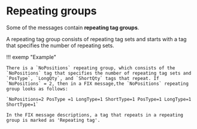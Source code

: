 # Repeating groups


Some  of the messages contain **repeating tag groups**.

A repeating tag group consists of repeating tag sets and starts with a tag that specifies the number of repeating sets. 

!!! exemp "Example"

    There is a `NoPositions` repeating group, which consists of the `NoPositions` tag that specifies the number of repeating tag sets and `PosType`, `LongQty`, and `ShortQty` tags that repeat. If `NoPositions` = 2, then in a FIX message,the `NoPositions` repeating group looks as follows:

    `NoPositions=2 PosType =1 LongType=1 ShortType=1 PosType=1 LongType=1 ShortType=1`
 
    In the FIX message descriptions, a tag that repeats in a repeating group is marked as 'Repeating tag'.    


